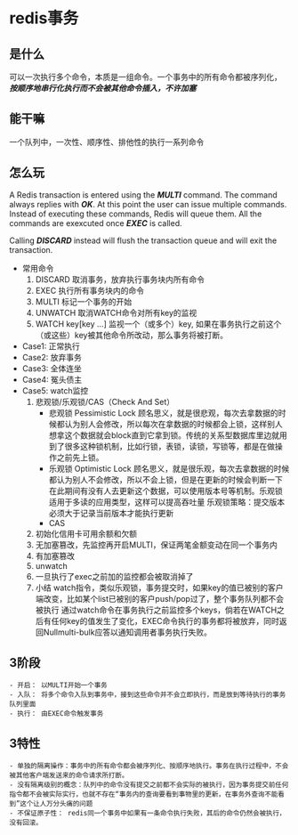 # redis事务

## 是什么

可以一次执行多个命令，本质是一组命令。一个事务中的所有命令都被序列化， ***按顺序地串行化执行而不会被其他命令插入，不许加塞***

## 能干嘛

一个队列中，一次性、顺序性、排他性的执行一系列命令

## 怎么玩

A Redis transaction is entered using the ***MULTI*** command. The command always replies with ***OK***. At this point the user can issue multiple commands. Instead of executing these commands, Redis will queue them. All the commands are exexcuted once ***EXEC*** is called.

Calling ***DISCARD*** instead will flush the transaction queue and will exit the transaction.

- 常用命令
    1. DISCARD 取消事务，放弃执行事务块内所有命令
    2. EXEC 执行所有事务块内的命令
    3. MULTI 标记一个事务的开始
    4. UNWATCH 取消WATCH命令对所有key的监视
    5. WATCH key[key ...] 监视一个（或多个）key, 如果在事务执行之前这个（或这些）key被其他命令所改动，那么事务将被打断。
- Case1: 正常执行
- Case2: 放弃事务
- Case3: 全体连坐
- Case4: 冤头债主
- Case5: watch监控
    1. 悲观锁/乐观锁/CAS（Check And Set）
        - 悲观锁 Pessimistic Lock
            顾名思义，就是很悲观，每次去拿数据的时候都认为别人会修改，所以每次在拿数据的时候都会上锁，这样别人想拿这个数据就会block直到它拿到锁。传统的关系型数据库里边就用到了很多这种锁机制，比如行锁，表锁，读锁，写锁等，都是在做操作之前先上锁。
        - 乐观锁 Optimistic Lock
            顾名思义，就是很乐观，每次去拿数据的时候都认为别人不会修改，所以不会上锁，但是在更新的时候会判断一下在此期间有没有人去更新这个数据，可以使用版本号等机制。乐观锁适用于多读的应用类型，这样可以提高吞吐量
            乐观锁策略：提交版本必须大于记录当前版本才能执行更新
        - CAS
    2. 初始化信用卡可用余额和欠额
    3. 无加塞篡改，先监控再开启MULTI，保证两笔金额变动在同一个事务内
    4. 有加塞篡改
    5. unwatch
    6. 一旦执行了exec之前加的监控都会被取消掉了
    7. 小结
        watch指令，类似乐观锁，事务提交时，如果key的值已被别的客户端改变，比如某个list已被别的客户push/pop过了，整个事务队列都不会被执行
        通过watch命令在事务执行之前监控多个keys，倘若在WATCH之后有任何key的值发生了变化，EXEC命令执行的事务都将被放弃，同时返回Nullmulti-bulk应答以通知调用者事务执行失败。

## 3阶段

    - 开启： 以MULTI开始一个事务
    - 入队： 将多个命令入队到事务中，接到这些命令并不会立即执行，而是放到等待执行的事务队列里面
    - 执行： 由EXEC命令触发事务

## 3特性

    - 单独的隔离操作：事务中的所有命令都会被序列化、按顺序地执行。事务在执行过程中，不会被其他客户端发送来的命令请求所打断。
    - 没有隔离级别的概念：队列中的命令没有提交之前都不会实际的被执行，因为事务提交前任何指令都不会被实际实行，也就不存在“事务内的查询要看到事物里的更新，在事务外查询不能看到”这个让人万分头痛的问题
    - 不保证原子性： redis同一个事务中如果有一条命令执行失败，其后的命令仍然会被执行，没有回滚。
